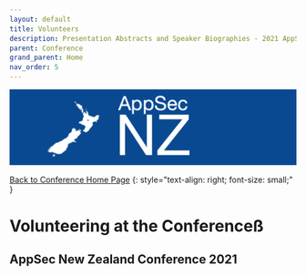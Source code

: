 ```yaml
---
layout: default
title: Volunteers
description: Presentation Abstracts and Speaker Biographies - 2021 AppSec NZ Conference
parent: Conference
grand_parent: Home
nav_order: 5
---
```


[![Web Banner](/assets/images/AppSecNZ_Web_Banner.png)](index.md)

[Back to Conference Home Page](index.md)
{: style="text-align: right; font-size: small;" }

# Volunteering at the Conferenceß

## AppSec New Zealand Conference 2021
